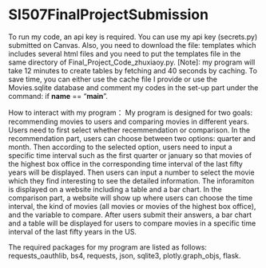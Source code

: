 # SI507FinalProjectSubmission

To run my code, an api key is required. You can use my api key (secrets.py) submitted on Canvas. Also, you need to download the file: templates which includes several html files and you need to put the templates file in the same directory of Final_Project_Code_zhuxiaoy.py.
[Note]: my program will take 12 minutes to create tables by fetching and 40 seconds by caching. To save time, you can either use the cache file I provide or use the Movies.sqlite database and comment my codes in the set-up part under the command: if __name__ == “__main__”.

How to interact with my program：
My program is designed for two goals: recommending movies to users and comparing movies in different years. Users need to first select whether recemmendation or comparison. In the recommendation part, users can choose between two options: quarter and month. Then according to the selected option, users need to input a specific time interval such as the first quarter or january so that movies of the highest box office in the corresponding time interval of the last fifty years will be displayed. Then users can input a number to select the movie which they find interesting to see the detailed information. The inforamiton is displayed on a website including a table and a bar chart. In the comparison part, a website will show up where users can choose the time interval, the kind of movies (all movies or movies of the highest box office), and the variable to compare. After users submit their answers, a bar chart and a table will be displayed for users to compare movies in a specific time interval of the last fifty years in the US.

The required packages for my program are listed as follows: requests_oauthlib, bs4, requests, json, sqlite3, plotly.graph_objs, flask.

